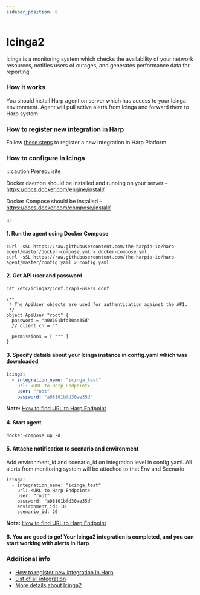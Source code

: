```yaml
---
sidebar_position: 6
---
```


# Icinga2

Icinga is a monitoring system which checks the availability of your network resources, notifies users of outages, and generates performance data for reporting

### How it works
You should install Harp agent on server which has access to your Icinga environment. Agent will pull active alerts from Icinga and forward them to Harp system

### How to register new integration in Harp

Follow [these steps](../integration.md) to register a new integration in Harp Platform

### How to configure in Icinga

:::caution Prerequisite

Docker daemon should be installed and running on your server – https://docs.docker.com/engine/install/

Docker Compose should be installed – https://docs.docker.com/compose/install/

:::

#### 1. Run the agent using Docker Compose

```shell
curl -sSL https://raw.githubusercontent.com/the-harpia-io/harp-agent/master/docker-compose.yml > docker-compose.yml
curl -sSL https://raw.githubusercontent.com/the-harpia-io/harp-agent/master/config.yaml > config.yaml
```

#### 2. Get API user and password

```shell
cat /etc/icinga2/conf.d/api-users.conf

/**
 * The ApiUser objects are used for authentication against the API.
 */
object ApiUser "root" {
  password = "a08101bfd30ae35d"
  // client_cn = ""

  permissions = [ "*" ]
}
```

#### 3. Specify details about your Icinga instance in config.yaml which was downloaded

```yaml
icinga:
  - integration_name: "icinga_test"
    url: <URL to Harp Endpoint>
    user: "root"
    password: "a08101bfd30ae35d"
```

**Note:** [How to find URL to Harp Endpoint](../integration#how-to-find-url-for-integration)

#### 4. Start agent

```shell
docker-compose up -d
```

#### 5. Attache notification to scenario and environment

Add environment_id and scenario_id on integration level in config.yaml. All alerts from monitoring system will be attached to that Env and Scenario

```shell
icinga:
  - integration_name: "icinga_test"
    url: <URL to Harp Endpoint>
    user: "root"
    password: "a08101bfd30ae35d"
    environment_id: 10
    scenario_id: 20
```

**Note:** [How to find URL to Harp Endpoint](../integration#how-to-find-url-for-integration)

#### 6. You are good to go! Your Icinga2 integration is completed, and you can start working with alerts in Harp

### Additional info
- [How to register new integration in Harp](../integration.md)
- [List of all integration](../category/incoming-integrations)
- [More details about Icinga2](https://icinga.com/docs/icinga-2/latest/doc/01-about/)



